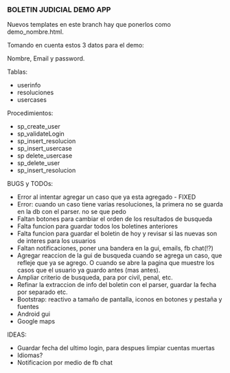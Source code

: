 ### BOLETIN JUDICIAL DEMO APP ###

Nuevos templates en este branch hay que ponerlos como demo_nombre.html.

Tomando en cuenta estos 3 datos para el demo:

Nombre, Email y password. 

Tablas:
- userinfo
- resoluciones
- usercases

Procedimientos:
- sp_create_user
- sp_validateLogin
- sp_insert_resolucion
- sp_insert_usercase
- sp delete_usercase
- sp_delete_user
- sp_insert_resolucion

BUGS y TODOs:
- Error al intentar agregar un caso que ya esta agregado - FIXED
- Error: cuando un caso tiene varias resoluciones, la primera no se guarda en la db con el parser. no se que pedo
- Faltan botones para cambiar el orden de los resultados de busqueda
- Falta funcion para guardar todos los boletines anteriores
- Falta funcion para guardar el boletin de hoy y revisar si las nuevas son de interes para los usuarios
- Faltan notificaciones, poner una bandera en la gui, emails, fb chat(!?)
- Agregar reaccion de la gui de busqueda cuando se agrega un caso, que refleje que ya se agrego. O cuando se abre la pagina que muestre los casos que el usuario ya guardo antes (mas antes).
- Ampliar criterio de busqueda, para por civil, penal, etc. 
- Refinar la extraccion de info del boletin con el parser, guardar la fecha por separado etc. 
- Bootstrap: reactivo a tamaño de pantalla, iconos en botones y pestaña y fuentes
- Android gui
- Google maps


IDEAS:
- Guardar fecha del ultimo login, para despues limpiar cuentas muertas
- Idiomas?
- Notificacion por medio de fb chat

